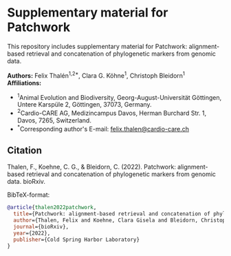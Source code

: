 # Supplementary material for Patchwork

This repository includes supplementary material for Patchwork: alignment-based retrieval and concatenation of phylogenetic markers from genomic data.

**Authors:** Felix Thalén<sup>1,2*</sup>, Clara G. Köhne<sup>1</sup>, Christoph Bleidorn<sup>1</sup></br>
**Affiliations:** 
* <sup>1</sup>Animal Evolution and Biodiversity, Georg-August-Universität Göttingen, Untere Karspüle 2, Göttingen, 37073, Germany.
* <sup>2</sup>Cardio-CARE AG, Medizincampus Davos, Herman Burchard Str. 1, Davos, 7265, Switzerland.
* <sup>*</sup>Corresponding author's E-mail: [felix.thalen@cardio-care.ch](mailto:felix.thalen@cardio-care.ch)

## Citation

Thalen, F., Koehne, C. G., & Bleidorn, C. (2022). Patchwork: alignment-based retrieval and concatenation of phylogenetic markers from genomic data. bioRxiv.

BibTeX-format:

```bibtex
@article{thalen2022patchwork,
  title={Patchwork: alignment-based retrieval and concatenation of phylogenetic markers from genomic data},
  author={Thalen, Felix and Koehne, Clara Gisela and Bleidorn, Christoph},
  journal={bioRxiv},
  year={2022},
  publisher={Cold Spring Harbor Laboratory}
}
```
